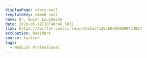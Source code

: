 ```yaml
---
displayPage: story-wall
templateKey: embed-post
name: Dr. Quinn Lougheide
date: 2020-05-19T18:40:48.507Z
link: https://twitter.com/cirseiu/status/1255604959099473927
occupation: Resident
source: twitter
tags:
  - Medical Professional
---
```

